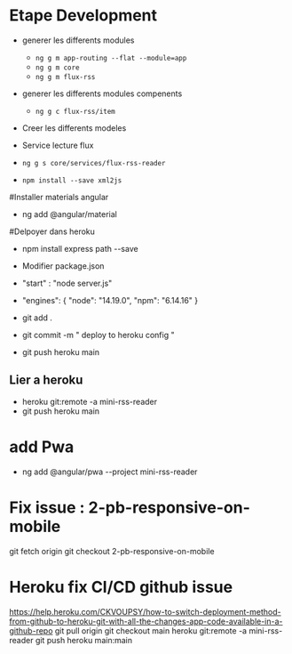 # Etape Development

- generer les differents  modules

  - `ng g m app-routing --flat --module=app`
  - `ng g m core`
  - `ng g m flux-rss`

- generer les differents  modules compenents 

  - `ng g c flux-rss/item`


- Creer les differents  modeles 

- Service lecture flux 

- `ng g s core/services/flux-rss-reader`
- `npm install --save xml2js`

#Installer materials angular

- ng add @angular/material


#Delpoyer dans heroku 
- npm install express path --save
- Modifier package.json
- "start" : "node server.js"   
- "engines": { "node": "14.19.0", "npm": "6.14.16" }
  
- git add .
- git commit -m " deploy to heroku config "
- git push heroku main

## Lier a heroku 
 
- heroku git:remote -a mini-rss-reader
- git push heroku main 
# add Pwa

- ng add @angular/pwa  --project  mini-rss-reader


# Fix issue : 2-pb-responsive-on-mobile
git fetch origin
git checkout 2-pb-responsive-on-mobile

# Heroku fix CI/CD github issue

https://help.heroku.com/CKVOUPSY/how-to-switch-deployment-method-from-github-to-heroku-git-with-all-the-changes-app-code-available-in-a-github-repo
git pull origin
git checkout main
heroku git:remote -a mini-rss-reader
git push heroku main:main
